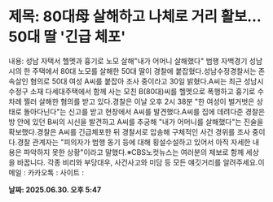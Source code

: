 # **제목: 80대母 살해하고 나체로 거리 활보…50대 딸 '긴급 체포'**

  내용: 성남 자택서 헬멧과 흉기로 노모 살해"내가 어머니 살해했다" 범행 자백경기 성남시의 한 주택에서 80대 노모를 살해한 50대 딸이 경찰에 붙잡혔다.성남수정경찰서는 존속살인 혐의로 50대 여성 A씨를 붙잡아 조사 중이라고 30일 밝혔다.A씨는 최근 성남시 수정구 소재 다세대주택에서 함께 사는 모친 B(80대)씨를 헬멧으로 폭행하고 흉기로 수차례 찔러 살해한 혐의를 받고 있다.경찰은 이날 오후 2시 38분 "한 여성이 벌거벗은 상태로 돌아다닌다"는 신고를 받고 현장에서 A씨를 발견했다.A씨를 집에 데려다준 경찰은 방 안에 있던 B씨의 시신을 발견하고 A씨를 추궁해 "내가 어머니를 살해했다"는 진술을 확보했다.경찰은 A씨를 긴급체포한 뒤 경찰서로 압송해 구체적인 사건 경위를 조사 중이다.경찰 관계자는 "피의자가 범행 동기 등에 대해 횡설수설하고 있어서 아직 자세한 내용은 파악하지 못한 상황"이라고 말했다.※CBS노컷뉴스는 여러분의 제보로 함께 세상을 바꿉니다. 각종 비리와 부당대우, 사건사고와 미담 등 모든 얘깃거리를 알려주세요.이메일 : 카카오톡 : 사이트 :

  **날짜: 2025.06.30. 오후 5:47**